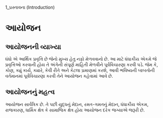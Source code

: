 1_પ્રસ્તાવના
(Introduction)

# આયોજન

## આયોજનની વ્યાખ્યા

ધંધો એ આર્થિક પ્રવૃત્તિ છે જેનો મુખ્ય હેતુ નફો મેળવવાનો છે. આ માટે ધંધાકીય એકમે જે પ્રવૃત્તિઓ કરવાની હોય તે અંગેની સંપૂર્ણ માહિતી મેળવીને પૂર્વવિચારણા કરવી પડે. જેમ કે, કોણ, ક્યું કાર્ય, ક્યારે, કેવી રીતે અને કેટલા પ્રમાણમાં કરશે, આવી ભવિષ્યની બાબતોની વર્તમાનમાં પૂર્વવિચારણા કરવી તેને આયોજન કહેવામાં આવે છે.

## આયોજનનું મહત્વ

આયોજન સાર્વત્રિક છે. તે પછી યુદ્ધનું મેદાન, રમત-ગમતનું મેદાન, ધંધાકીય એકમ, રાજકારણ, ધાર્મિક ક્ષેત્ર કે સામાજિક ક્ષેત્ર હોય આયોજન દરેક જગ્યાએ જરૂરી છે.
